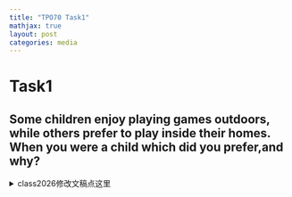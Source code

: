 ```yaml
---
title: "TPO70 Task1"
mathjax: true
layout: post
categories: media
---
```


# Task1
## Some children enjoy playing games outdoors, while others prefer to play inside their homes. When you were a child which did you prefer,and why?



<details>
<summary>class2026修改文稿点这里</summary>

<p><strong>Seanna</strong></p>
<p>When I was a child, I really enjoyed playing outside because I lived in a neighborhood <span style='color:red;font-weight:700;text-decoration:line-through;'>where there were </span><span style='color:green;font-weight:700;'>with </span>many children <span style='color:red;font-weight:700;text-decoration:line-through;'>of </span>my <span style='color:red;font-weight:700;text-decoration:line-through;'>age </span><span style='color:green;font-weight:700;'>age, </span>and <span style='color:red;font-weight:700;text-decoration:line-through;'>I </span><span style='color:green;font-weight:700;'>we </span>always had a lot of fun together. <span style='color:red;font-weight:700;text-decoration:line-through;'>So we </span><span style='color:green;font-weight:700;'>We </span>did <span style='color:red;font-weight:700;text-decoration:line-through;'>many activities </span><span style='color:green;font-weight:700;'>various activities, </span>like playing <span style='color:red;font-weight:700;text-decoration:line-through;'>computer or </span><span style='color:green;font-weight:700;'>video games at home, but my favorite was </span>playing games on the playground or <span style='color:red;font-weight:700;text-decoration:line-through;'>the </span>sports like basketball and <span style='color:red;font-weight:700;text-decoration:line-through;'>soccer </span><span style='color:green;font-weight:700;'>soccer. I loved the energy </span>and <span style='color:red;font-weight:700;text-decoration:line-through;'>so I prefer to play games outdoors.</span><span style='color:green;font-weight:700;'>excitement of being outdoors with my friends!</span></p>
<hr>
<p><strong>George</strong></p>
<p>In my opinion, I <span style='color:red;font-weight:700;text-decoration:line-through;'>will prefer </span><span style='color:green;font-weight:700;'>preferred </span>playing <span style='color:red;font-weight:700;text-decoration:line-through;'>Kim's </span>outdoors <span style='color:green;font-weight:700;'>as a child </span>for <span style='color:red;font-weight:700;text-decoration:line-through;'>the first reason. I think </span><span style='color:green;font-weight:700;'>a couple of reasons. First, </span>there <span style='color:red;font-weight:700;text-decoration:line-through;'>will be more funny </span><span style='color:green;font-weight:700;'>were so many fun </span>and interesting <span style='color:red;font-weight:700;text-decoration:line-through;'>scenes </span><span style='color:green;font-weight:700;'>things to see </span>and <span style='color:red;font-weight:700;text-decoration:line-through;'>objects outdoors because </span><span style='color:green;font-weight:700;'>do outside. </span>I <span style='color:red;font-weight:700;text-decoration:line-through;'>can </span><span style='color:green;font-weight:700;'>could </span>buy <span style='color:red;font-weight:700;text-decoration:line-through;'>some </span>toys <span style='color:red;font-weight:700;text-decoration:line-through;'>or meet some amazing playing </span><span style='color:green;font-weight:700;'>and play exciting </span>games. <span style='color:red;font-weight:700;text-decoration:line-through;'>For the second reason, </span><span style='color:green;font-weight:700;'>Second, </span>I <span style='color:red;font-weight:700;text-decoration:line-through;'>think </span><span style='color:green;font-weight:700;'>found </span>it <span style='color:red;font-weight:700;text-decoration:line-through;'>will be </span><span style='color:green;font-weight:700;'>much </span>more <span style='color:red;font-weight:700;text-decoration:line-through;'>funny </span><span style='color:green;font-weight:700;'>enjoyable </span>to play with other children. For example, <span style='color:red;font-weight:700;text-decoration:line-through;'>I can </span><span style='color:green;font-weight:700;'>we could </span>play games <span style='color:red;font-weight:700;text-decoration:line-through;'>with them </span><span style='color:green;font-weight:700;'>together </span>and share <span style='color:red;font-weight:700;text-decoration:line-through;'>some foods </span><span style='color:green;font-weight:700;'>snacks </span>and <span style='color:red;font-weight:700;text-decoration:line-through;'>toys together.</span><span style='color:green;font-weight:700;'>toys, which made it a lot more fun.</span></p>
<hr>
<p><strong>Fielder</strong></p>
<p>I totally agree <span style='color:red;font-weight:700;text-decoration:line-through;'>with </span>that students should play games outdoors. First of all, it's <span style='color:green;font-weight:700;'>a </span>really good <span style='color:red;font-weight:700;text-decoration:line-through;'>chance </span><span style='color:green;font-weight:700;'>opportunity </span>for <span style='color:red;font-weight:700;text-decoration:line-through;'>the </span>kids to <span style='color:red;font-weight:700;text-decoration:line-through;'>exercise outdoors </span><span style='color:green;font-weight:700;'>exercise, </span>like playing <span style='color:red;font-weight:700;text-decoration:line-through;'>basketballs, playing </span><span style='color:green;font-weight:700;'>basketball or </span>soccer. <span style='color:red;font-weight:700;text-decoration:line-through;'>They can have </span><span style='color:green;font-weight:700;'>This helps </span>them <span style='color:red;font-weight:700;text-decoration:line-through;'>to have a </span><span style='color:green;font-weight:700;'>develop </span>strong <span style='color:red;font-weight:700;text-decoration:line-through;'>body </span><span style='color:green;font-weight:700;'>bodies </span>and <span style='color:red;font-weight:700;text-decoration:line-through;'>will be more healthy </span><span style='color:green;font-weight:700;'>become healthier </span>in the future. Moreover, it's a <span style='color:red;font-weight:700;text-decoration:line-through;'>very </span>valuable chance for them to practice their <span style='color:red;font-weight:700;text-decoration:line-through;'>social communicating </span><span style='color:green;font-weight:700;'>communication </span>skills. When playing outdoors with other kids, they <span style='color:red;font-weight:700;text-decoration:line-through;'>can </span>learn how to <span style='color:red;font-weight:700;text-decoration:line-through;'>communicate </span><span style='color:green;font-weight:700;'>interact </span>with <span style='color:red;font-weight:700;text-decoration:line-through;'>strangers </span><span style='color:green;font-weight:700;'>others, </span>and these skills will really help them <span style='color:green;font-weight:700;'>later </span>in <span style='color:red;font-weight:700;text-decoration:line-through;'>the future.</span><span style='color:green;font-weight:700;'>life.</span></p>
<hr>
<p><strong>Martin</strong></p>
<p>When I was a child, <span style='color:red;font-weight:700;text-decoration:line-through;'>I'd play </span><span style='color:green;font-weight:700;'>I preferred playing </span>games <span style='color:red;font-weight:700;text-decoration:line-through;'>outside the door. First, </span><span style='color:green;font-weight:700;'>outside. </span>I think playing <span style='color:red;font-weight:700;text-decoration:line-through;'>inside my home will cause </span><span style='color:green;font-weight:700;'>indoors would have cost </span>a lot of money <span style='color:red;font-weight:700;text-decoration:line-through;'>to buy the </span><span style='color:green;font-weight:700;'>for </span>toys or computer <span style='color:red;font-weight:700;text-decoration:line-through;'>games </span><span style='color:green;font-weight:700;'>games. Playing outside allowed me </span>to <span style='color:red;font-weight:700;text-decoration:line-through;'>play. Second, </span><span style='color:green;font-weight:700;'>make many friends and enjoy the fun of competition, like winning or losing games. </span>I <span style='color:red;font-weight:700;text-decoration:line-through;'>think when I play games </span><span style='color:green;font-weight:700;'>felt that being </span>outside <span style='color:red;font-weight:700;text-decoration:line-through;'>the door, I can make a lot of friends. Thirdly, when I play games outside the door, I can get the expression of I can lose. So I have an idea to </span><span style='color:green;font-weight:700;'>helped me learn and </span>figure out <span style='color:red;font-weight:700;text-decoration:line-through;'>the game.</span><span style='color:green;font-weight:700;'>how to play better.</span></p>
<hr>
<p><strong>Richard</strong></p>
<p>When I was a child, I <span style='color:red;font-weight:700;text-decoration:line-through;'>prefer </span><span style='color:green;font-weight:700;'>preferred </span>to play at <span style='color:red;font-weight:700;text-decoration:line-through;'>home. For </span><span style='color:green;font-weight:700;'>home for </span>two <span style='color:green;font-weight:700;'>main </span>reasons. <span style='color:red;font-weight:700;text-decoration:line-through;'>First of all, </span><span style='color:green;font-weight:700;'>First, </span>it <span style='color:red;font-weight:700;text-decoration:line-through;'>is </span><span style='color:green;font-weight:700;'>felt </span>safer <span style='color:red;font-weight:700;text-decoration:line-through;'>for me </span>to <span style='color:red;font-weight:700;text-decoration:line-through;'>keep from being injured </span><span style='color:green;font-weight:700;'>avoid injuries </span>and <span style='color:red;font-weight:700;text-decoration:line-through;'>some </span><span style='color:green;font-weight:700;'>the </span>uncertain risks that <span style='color:red;font-weight:700;text-decoration:line-through;'>can </span><span style='color:green;font-weight:700;'>could </span>happen <span style='color:red;font-weight:700;text-decoration:line-through;'>outside the doors. And plus, I can enhance a type of </span><span style='color:green;font-weight:700;'>outside. Additionally, playing at home allowed me to strengthen my </span>bond with <span style='color:red;font-weight:700;text-decoration:line-through;'>family members like </span><span style='color:green;font-weight:700;'>my family. </span>I <span style='color:red;font-weight:700;text-decoration:line-through;'>can play </span><span style='color:green;font-weight:700;'>enjoyed playing games </span>with my <span style='color:red;font-weight:700;text-decoration:line-through;'>parents </span><span style='color:green;font-weight:700;'>parents, </span>and we <span style='color:green;font-weight:700;'>would </span>talk and <span style='color:red;font-weight:700;text-decoration:line-through;'>play with each other to </span><span style='color:green;font-weight:700;'>engage in activities together, which helped </span>build <span style='color:red;font-weight:700;text-decoration:line-through;'>up </span>a strong relationship between us.</p>
<hr>
<p><strong>Kevin</strong></p>
<p>I <span style='color:red;font-weight:700;text-decoration:line-through;'>prefer to play game-sales. First </span><span style='color:green;font-weight:700;'>preferred playing games outdoors when </span>I <span style='color:red;font-weight:700;text-decoration:line-through;'>think </span><span style='color:green;font-weight:700;'>was a child. First, </span>when you play <span style='color:red;font-weight:700;text-decoration:line-through;'>game-sales </span><span style='color:green;font-weight:700;'>outside, </span>you <span style='color:red;font-weight:700;text-decoration:line-through;'>will play under </span><span style='color:green;font-weight:700;'>get to enjoy </span>the <span style='color:red;font-weight:700;text-decoration:line-through;'>sun </span><span style='color:green;font-weight:700;'>sunshine </span>and <span style='color:red;font-weight:700;text-decoration:line-through;'>you will exercise. You will like running or others. So playing game-sales </span><span style='color:green;font-weight:700;'>exercise, which </span>is <span style='color:green;font-weight:700;'>really </span>good for your <span style='color:red;font-weight:700;text-decoration:line-through;'>house. Instead </span><span style='color:green;font-weight:700;'>health. You can run around and have fun with friends. In contrast, </span>if you play <span style='color:red;font-weight:700;text-decoration:line-through;'>inside your homes </span><span style='color:green;font-weight:700;'>inside, </span>you <span style='color:red;font-weight:700;text-decoration:line-through;'>will </span><span style='color:green;font-weight:700;'>might </span>just <span style='color:red;font-weight:700;text-decoration:line-through;'>maybe see it's </span><span style='color:green;font-weight:700;'>be sitting </span>in front of the TV or <span style='color:green;font-weight:700;'>on </span>the <span style='color:red;font-weight:700;text-decoration:line-through;'>computer </span><span style='color:green;font-weight:700;'>computer. Another great thing about playing outdoors is that it helps you practice social skills, like communicating </span>and <span style='color:red;font-weight:700;text-decoration:line-through;'>second when you play outdoors you can play without us you can practice your some social skills like communication communicating without</span><span style='color:green;font-weight:700;'>making friends. Overall, I think playing outside is much more beneficial than staying indoors.</span></p>
<hr>
<p><strong>Wesley</strong></p>
<p><span style='color:red;font-weight:700;text-decoration:line-through;'>If </span><span style='color:green;font-weight:700;'>When I was a child, I preferred playing games outdoors because </span>I think <span style='color:green;font-weight:700;'>children who play outside have better opportunities to meet new friends and engage in sports with others who share similar interests. Playing outdoors allows kids to explore their neighborhoods and experience nature, which I believe is really important for their development. On </span>the <span style='color:green;font-weight:700;'>other hand, </span>children <span style='color:red;font-weight:700;text-decoration:line-through;'>which </span><span style='color:green;font-weight:700;'>who </span>play <span style='color:red;font-weight:700;text-decoration:line-through;'>in </span><span style='color:green;font-weight:700;'>indoors might miss out on these experiences and lose valuable time outside. So, I believe that children who enjoy playing </span>games <span style='color:red;font-weight:700;text-decoration:line-through;'>outdoors will be better than the children who's playing indoors because and the children which plays </span>outdoors have more <span style='color:red;font-weight:700;text-decoration:line-through;'>chances to get touched with the strangers which can make the friends or maybe study play sports with the other children who has the same habits. And also the children who's playing in games indoors will lose the time and waste the chances to to outside to experience more about the environments or the neighborhoods. So I think the children who's enjoying playing games outdoors will be better.</span><span style='color:green;font-weight:700;'>advantages.</span></p>
<hr>
<p><strong>Cicily</strong></p>
<p><span style='color:red;font-weight:700;text-decoration:line-through;'>In my standpoint, if </span><span style='color:green;font-weight:700;'>When </span>I <span style='color:red;font-weight:700;text-decoration:line-through;'>have the child, </span><span style='color:green;font-weight:700;'>think about children, </span>I prefer <span style='color:red;font-weight:700;text-decoration:line-through;'>the </span><span style='color:green;font-weight:700;'>that they play games outside for a couple of reasons. First, when </span>children <span style='color:red;font-weight:700;text-decoration:line-through;'>enjoy fully games or stores, and I have two reasons. And my first reason is that when the child's </span><span style='color:green;font-weight:700;'>are </span>outside, they can enjoy the <span style='color:red;font-weight:700;text-decoration:line-through;'>sunshine. It can benefit </span><span style='color:green;font-weight:700;'>sunshine, which is good </span>for their mental <span style='color:green;font-weight:700;'>health </span>and <span style='color:red;font-weight:700;text-decoration:line-through;'>the bodies. And the second reason is that they can have friends in </span><span style='color:green;font-weight:700;'>physical well-being. Second, playing outside allows them to interact with </span>different <span style='color:red;font-weight:700;text-decoration:line-through;'>peoples. And it can improve </span><span style='color:green;font-weight:700;'>friends, which helps them build </span>their <span style='color:red;font-weight:700;text-decoration:line-through;'>communities, also it can make different peoples </span><span style='color:green;font-weight:700;'>communities </span>and <span style='color:red;font-weight:700;text-decoration:line-through;'>improve their </span><span style='color:green;font-weight:700;'>develop important </span>life <span style='color:red;font-weight:700;text-decoration:line-through;'>skills, so </span><span style='color:green;font-weight:700;'>skills. So, </span>I <span style='color:red;font-weight:700;text-decoration:line-through;'>prefer to </span><span style='color:green;font-weight:700;'>really think it's better for </span>them to play <span style='color:red;font-weight:700;text-decoration:line-through;'>games or stores.</span><span style='color:green;font-weight:700;'>outside.</span></p>
<hr>
<p><strong>Leon</strong></p>
<p><span style='color:green;font-weight:700;'>When </span>I <span style='color:red;font-weight:700;text-decoration:line-through;'>remember </span><span style='color:green;font-weight:700;'>was a child, I really enjoyed playing outside. There was so much </span>to <span style='color:green;font-weight:700;'>do, like exploring the landscape and playing games with my friends. We could run around, </span>play <span style='color:red;font-weight:700;text-decoration:line-through;'>a bit of something inside the game. Inside is only two games. But when we go outside, we can </span><span style='color:green;font-weight:700;'>tag, or just </span>enjoy the <span style='color:red;font-weight:700;text-decoration:line-through;'>landscape or play with our friends or just hand out for </span><span style='color:green;font-weight:700;'>fresh air. I found being outside much more fun than playing inside, where I only had </span>a <span style='color:red;font-weight:700;text-decoration:line-through;'>little help with the battle. If you just stay, you can do it. </span><span style='color:green;font-weight:700;'>couple of video games to choose from. Being outdoors felt more exciting and social. </span>So, <span style='color:red;font-weight:700;text-decoration:line-through;'>anymore, that's my opening.</span><span style='color:green;font-weight:700;'>I definitely preferred playing outside!</span></p>
<hr>
<p><strong>Tina</strong></p>
<p>When <span style='color:red;font-weight:700;text-decoration:line-through;'>we are </span><span style='color:green;font-weight:700;'>I was a </span>child, I <span style='color:red;font-weight:700;text-decoration:line-through;'>prefer </span><span style='color:green;font-weight:700;'>preferred </span>to play games outdoors <span style='color:red;font-weight:700;text-decoration:line-through;'>because first it </span><span style='color:green;font-weight:700;'>for a couple of reasons. First, playing outside </span>can help protect children's eyes. If they always stay at home, <span style='color:red;font-weight:700;text-decoration:line-through;'>it is better </span><span style='color:green;font-weight:700;'>they might be looking at screens all the time, which isn't good </span>for <span style='color:red;font-weight:700;text-decoration:line-through;'>eyes because they always look at electric call devices. And second, it also can help them </span><span style='color:green;font-weight:700;'>their eyes. Second, being outdoors allows children </span>to <span style='color:red;font-weight:700;text-decoration:line-through;'>say </span><span style='color:green;font-weight:700;'>appreciate </span>the beauty of nature. They can go to the <span style='color:red;font-weight:700;text-decoration:line-through;'>park and </span><span style='color:green;font-weight:700;'>park, </span>make many <span style='color:red;font-weight:700;text-decoration:line-through;'>friends </span><span style='color:green;font-weight:700;'>friends, </span>and this also <span style='color:red;font-weight:700;text-decoration:line-through;'>can help </span><span style='color:green;font-weight:700;'>helps </span>them become more outgoing. <span style='color:red;font-weight:700;text-decoration:line-through;'>And </span><span style='color:green;font-weight:700;'>Plus, </span>it <span style='color:red;font-weight:700;text-decoration:line-through;'>also can </span><span style='color:green;font-weight:700;'>gives them a chance to </span>practice their communication skills. <span style='color:red;font-weight:700;text-decoration:line-through;'>So </span><span style='color:green;font-weight:700;'>So, </span>I think <span style='color:red;font-weight:700;text-decoration:line-through;'>it is </span><span style='color:green;font-weight:700;'>it's </span>better for children to <span style='color:red;font-weight:700;text-decoration:line-through;'>do </span><span style='color:green;font-weight:700;'>engage in </span>outdoor activities.</p>
<hr>
<p><strong>Victoria</strong></p>
<p><span style='color:green;font-weight:700;'>When </span>I was <span style='color:red;font-weight:700;text-decoration:line-through;'>just trying to play the </span><span style='color:green;font-weight:700;'>a child, I preferred playing </span>games <span style='color:red;font-weight:700;text-decoration:line-through;'>inside their </span><span style='color:green;font-weight:700;'>at </span>home because <span style='color:red;font-weight:700;text-decoration:line-through;'>at first </span>I <span style='color:red;font-weight:700;text-decoration:line-through;'>think </span><span style='color:green;font-weight:700;'>thought </span>it <span style='color:red;font-weight:700;text-decoration:line-through;'>can save </span><span style='color:green;font-weight:700;'>saved </span>more time. <span style='color:red;font-weight:700;text-decoration:line-through;'>There can be lots of times when </span><span style='color:green;font-weight:700;'>Sometimes, </span>I <span style='color:red;font-weight:700;text-decoration:line-through;'>don't </span><span style='color:green;font-weight:700;'>didn't </span>have enough time to <span style='color:red;font-weight:700;text-decoration:line-through;'>play. And if we're only playing, starting our </span><span style='color:green;font-weight:700;'>play outside. If we were playing a game at </span>home, <span style='color:green;font-weight:700;'>we could </span>finish <span style='color:green;font-weight:700;'>quickly and then have time to study. On </span>the <span style='color:red;font-weight:700;text-decoration:line-through;'>game, we can study right now. But </span><span style='color:green;font-weight:700;'>other hand, </span>if we <span style='color:red;font-weight:700;text-decoration:line-through;'>want to enjoy playing games outdoors, </span><span style='color:green;font-weight:700;'>played outside, </span>we <span style='color:red;font-weight:700;text-decoration:line-through;'>need </span><span style='color:green;font-weight:700;'>would have </span>to go back <span style='color:green;font-weight:700;'>home, and sometimes I just wanted </span>to <span style='color:red;font-weight:700;text-decoration:line-through;'>home </span><span style='color:green;font-weight:700;'>stay in </span>and <span style='color:red;font-weight:700;text-decoration:line-through;'>in the most coming day outside we don't want to go back. So I think that will do a lot more times.</span><span style='color:green;font-weight:700;'>enjoy my games without worrying about time. So, for me, playing indoors was better because it let me balance fun and my responsibilities.</span></p>
<hr>
<p><strong>Vicky</strong></p>
<p><span style='color:red;font-weight:700;text-decoration:line-through;'>Prefer the student to enjoy </span><span style='color:green;font-weight:700;'>I prefer </span>playing games <span style='color:red;font-weight:700;text-decoration:line-through;'>outdoor because </span><span style='color:green;font-weight:700;'>outdoors because, </span>first <span style='color:red;font-weight:700;text-decoration:line-through;'>about the </span><span style='color:green;font-weight:700;'>of all, it's </span>healthy <span style='color:red;font-weight:700;text-decoration:line-through;'>when the children </span><span style='color:green;font-weight:700;'>for children. When kids </span>play <span style='color:red;font-weight:700;text-decoration:line-through;'>outdoor </span><span style='color:green;font-weight:700;'>outside, </span>it <span style='color:red;font-weight:700;text-decoration:line-through;'>goes for </span><span style='color:green;font-weight:700;'>helps </span>their <span style='color:red;font-weight:700;text-decoration:line-through;'>body like they will practice using </span><span style='color:green;font-weight:700;'>bodies and encourages them to use </span>their eyes to find <span style='color:red;font-weight:700;text-decoration:line-through;'>something or hear some </span><span style='color:green;font-weight:700;'>things and listen to </span>different <span style='color:red;font-weight:700;text-decoration:line-through;'>sound not </span><span style='color:green;font-weight:700;'>sounds, which is different from </span>just <span style='color:red;font-weight:700;text-decoration:line-through;'>in the home and to listen some normal things. And the second is about the education. Play </span><span style='color:green;font-weight:700;'>being at home. Secondly, </span>outdoor <span style='color:green;font-weight:700;'>play </span>can teach <span style='color:red;font-weight:700;text-decoration:line-through;'>them some different </span><span style='color:green;font-weight:700;'>children various </span>skills that they <span style='color:green;font-weight:700;'>might not learn inside. For example, they </span>can learn <span style='color:red;font-weight:700;text-decoration:line-through;'>inside like what kind of...</span><span style='color:green;font-weight:700;'>teamwork while playing sports or develop problem-solving skills when they explore nature.</span></p>
<hr>
<p><strong>August</strong></p>
<p>When I <span style='color:red;font-weight:700;text-decoration:line-through;'>were </span><span style='color:green;font-weight:700;'>was </span>a <span style='color:red;font-weight:700;text-decoration:line-through;'>children, </span><span style='color:green;font-weight:700;'>child, </span>I <span style='color:red;font-weight:700;text-decoration:line-through;'>prefer </span><span style='color:green;font-weight:700;'>preferred </span>to play games <span style='color:red;font-weight:700;text-decoration:line-through;'>outdoors </span><span style='color:green;font-weight:700;'>outdoors, </span>and <span style='color:red;font-weight:700;text-decoration:line-through;'>hear it from my parents to support my opinion. The first reason is, </span><span style='color:green;font-weight:700;'>I can explain why. First, </span>when I <span style='color:red;font-weight:700;text-decoration:line-through;'>go </span><span style='color:green;font-weight:700;'>went </span>outdoors to <span style='color:red;font-weight:700;text-decoration:line-through;'>play games, </span><span style='color:green;font-weight:700;'>play, </span>I <span style='color:red;font-weight:700;text-decoration:line-through;'>can </span><span style='color:green;font-weight:700;'>could </span>make <span style='color:red;font-weight:700;text-decoration:line-through;'>some </span>new friends instead of staying at home <span style='color:green;font-weight:700;'>with just my toys. Playing outside allowed me to interact </span>and <span style='color:red;font-weight:700;text-decoration:line-through;'>playing my own toys. When I go outdoors, I can play games </span><span style='color:green;font-weight:700;'>communicate </span>with other children <span style='color:red;font-weight:700;text-decoration:line-through;'>and communicate with these children </span>while we <span style='color:red;font-weight:700;text-decoration:line-through;'>are playing. And the second reason is, when </span><span style='color:green;font-weight:700;'>played together. Second, being outdoors meant </span>I <span style='color:red;font-weight:700;text-decoration:line-through;'>go outdoors, I can </span><span style='color:green;font-weight:700;'>could </span>breathe in <span style='color:red;font-weight:700;text-decoration:line-through;'>more </span>fresh air and enjoy <span style='color:red;font-weight:700;text-decoration:line-through;'>the natural environment instead of staying at home </span><span style='color:green;font-weight:700;'>nature, which is much better for my health than just being inside with my family </span>in a <span style='color:red;font-weight:700;text-decoration:line-through;'>space that is only having me and my family, which is not a good for health.</span><span style='color:green;font-weight:700;'>confined space.</span></p>
<hr>
<p><strong>Zao</strong></p>
<p><span style='color:red;font-weight:700;text-decoration:line-through;'>then </span><span style='color:green;font-weight:700;'>When </span>I <span style='color:red;font-weight:700;text-decoration:line-through;'>ended up ta운 my bakery To make Bu findh I'll decorate mynect most appart specialist Basically, </span><span style='color:green;font-weight:700;'>was a child, </span>I <span style='color:green;font-weight:700;'>preferred playing outside because I loved being active and enjoying nature. Playing outdoors allowed me to </span>exercise and <span style='color:red;font-weight:700;text-decoration:line-through;'>have some sport. In contrast, if </span><span style='color:green;font-weight:700;'>play sports with my friends. On the other hand, playing inside sometimes made me feel tired and </span>I <span style='color:red;font-weight:700;text-decoration:line-through;'>play inside the world, I will cause some harm to </span><span style='color:green;font-weight:700;'>worried about straining </span>my eyes <span style='color:green;font-weight:700;'>from too much screen time. So, I mostly enjoyed outdoor games </span>because <span style='color:red;font-weight:700;text-decoration:line-through;'>I play home with you </span><span style='color:green;font-weight:700;'>they were more fun </span>and <span style='color:red;font-weight:700;text-decoration:line-through;'>I will play competitive for other games.</span><span style='color:green;font-weight:700;'>kept me healthy.</span></p>
<hr>
<p><strong>Steven</strong></p>
<p><span style='color:red;font-weight:700;text-decoration:line-through;'>Comparing with Playways friend outdoor, </span><span style='color:green;font-weight:700;'>When </span>I <span style='color:red;font-weight:700;text-decoration:line-through;'>am prepared to choose </span><span style='color:green;font-weight:700;'>was a child, I preferred </span>to play <span style='color:red;font-weight:700;text-decoration:line-through;'>game </span><span style='color:green;font-weight:700;'>games </span>at <span style='color:red;font-weight:700;text-decoration:line-through;'>my </span>home <span style='color:red;font-weight:700;text-decoration:line-through;'>because firstly, if </span><span style='color:green;font-weight:700;'>rather than outdoors. One reason is that </span>I <span style='color:red;font-weight:700;text-decoration:line-through;'>want to go on to play, I have </span><span style='color:green;font-weight:700;'>often needed </span>to ask my friends to <span style='color:red;font-weight:700;text-decoration:line-through;'>play with me </span><span style='color:green;font-weight:700;'>join me, </span>but <span style='color:red;font-weight:700;text-decoration:line-through;'>the problem is, of the mob </span><span style='color:green;font-weight:700;'>they were usually </span>busy with their <span style='color:red;font-weight:700;text-decoration:line-through;'>study </span><span style='color:green;font-weight:700;'>studies, </span>so <span style='color:red;font-weight:700;text-decoration:line-through;'>there's no choice. The second </span><span style='color:green;font-weight:700;'>I didn’t have many options. Another </span>reason is that I <span style='color:red;font-weight:700;text-decoration:line-through;'>am a game lover and I always play the </span><span style='color:green;font-weight:700;'>really love video games, especially </span>war <span style='color:red;font-weight:700;text-decoration:line-through;'>game such as </span><span style='color:green;font-weight:700;'>games like </span>Apex, Ayo, <span style='color:red;font-weight:700;text-decoration:line-through;'>Lethluz </span>and <span style='color:green;font-weight:700;'>Lethluz. </span>I <span style='color:red;font-weight:700;text-decoration:line-through;'>think </span><span style='color:green;font-weight:700;'>find </span>these games <span style='color:red;font-weight:700;text-decoration:line-through;'>are very interesting </span><span style='color:green;font-weight:700;'>really interesting, </span>and I would <span style='color:red;font-weight:700;text-decoration:line-through;'>like to </span>spend <span style='color:green;font-weight:700;'>a lot of </span>my <span style='color:red;font-weight:700;text-decoration:line-through;'>time</span><span style='color:green;font-weight:700;'>time playing them.</span></p>
<hr>
<p><strong>Joyce</strong></p>
<p>When I was a child, I preferred to play inside <span style='color:red;font-weight:700;text-decoration:line-through;'>in </span>my home because <span style='color:red;font-weight:700;text-decoration:line-through;'>it's better for me. It's a better choice for me. </span><span style='color:green;font-weight:700;'>I found it more enjoyable. </span>For <span style='color:red;font-weight:700;text-decoration:line-through;'>instance, </span><span style='color:green;font-weight:700;'>example, I loved drawing pictures, watching TV, and reading stories. These activities made me really happy because I could do them alone and at my own pace. While some kids liked playing outside, I felt more comfortable and creative </span>when I was <span style='color:red;font-weight:700;text-decoration:line-through;'>just a little girl, I like to stay alone. And because I play inside my home, I can't do everything I want, like, drawing pictures, watching TVs, or reading stories. And it's well-mixed me happy. So I prefer to play inside my home.</span><span style='color:green;font-weight:700;'>indoors.</span></p>
<hr>
<p><strong>Michael</strong></p>
<p>When I was <span style='color:green;font-weight:700;'>a </span>child, I preferred <span style='color:red;font-weight:700;text-decoration:line-through;'>to play </span><span style='color:green;font-weight:700;'>playing </span>games outdoors <span style='color:green;font-weight:700;'>because I really enjoyed being outside. I could play sports like basketball </span>and <span style='color:red;font-weight:700;text-decoration:line-through;'>that because if I am child, I am interested in outdoors, words and also in the outdoors, I can play the sport game </span><span style='color:green;font-weight:700;'>football </span>with my <span style='color:red;font-weight:700;text-decoration:line-through;'>friends like play basketball or play football. And this can't develop </span><span style='color:green;font-weight:700;'>friends. Playing outside is great for </span>our <span style='color:red;font-weight:700;text-decoration:line-through;'>body house </span><span style='color:green;font-weight:700;'>physical health </span>and <span style='color:red;font-weight:700;text-decoration:line-through;'>increase in our mental house. It is also good for our... It can let </span><span style='color:green;font-weight:700;'>helps </span>us <span style='color:red;font-weight:700;text-decoration:line-through;'>to take the </span>relax and have fun. It's <span style='color:green;font-weight:700;'>also </span>good for our <span style='color:red;font-weight:700;text-decoration:line-through;'>child.</span><span style='color:green;font-weight:700;'>mental well-being because we get to enjoy nature and be active.</span></p>
<hr>
<p><strong>Alice</strong></p>
<p><span style='color:red;font-weight:700;text-decoration:line-through;'>To go </span><span style='color:green;font-weight:700;'>I prefer to play </span>outside <span style='color:red;font-weight:700;text-decoration:line-through;'>and play games because firstly </span><span style='color:green;font-weight:700;'>because, first of all, </span>playing <span style='color:red;font-weight:700;text-decoration:line-through;'>outside can protect </span><span style='color:green;font-weight:700;'>outdoors is better for </span>our <span style='color:red;font-weight:700;text-decoration:line-through;'>eyes and if we sit </span><span style='color:green;font-weight:700;'>eyes. If I stay inside </span>for <span style='color:red;font-weight:700;text-decoration:line-through;'>a long time in the Overhouse </span><span style='color:green;font-weight:700;'>too long, I feel bored, </span>and I <span style='color:red;font-weight:700;text-decoration:line-through;'>will feel boring and maybe it's bad </span><span style='color:green;font-weight:700;'>think that’s not good </span>for <span style='color:red;font-weight:700;text-decoration:line-through;'>everybody and secondly, </span><span style='color:green;font-weight:700;'>anyone. Secondly, </span>I <span style='color:red;font-weight:700;text-decoration:line-through;'>love I love looking at </span><span style='color:green;font-weight:700;'>really enjoy </span>the beauty of <span style='color:red;font-weight:700;text-decoration:line-through;'>nature. </span><span style='color:green;font-weight:700;'>nature; </span>I <span style='color:red;font-weight:700;text-decoration:line-through;'>like </span><span style='color:green;font-weight:700;'>love </span>listening to birds and <span style='color:red;font-weight:700;text-decoration:line-through;'>Watching the </span><span style='color:green;font-weight:700;'>watching </span>animals. I <span style='color:red;font-weight:700;text-decoration:line-through;'>think it's </span><span style='color:green;font-weight:700;'>find that </span>very <span style='color:red;font-weight:700;text-decoration:line-through;'>interesting and </span><span style='color:green;font-weight:700;'>interesting. </span>I <span style='color:red;font-weight:700;text-decoration:line-through;'>don't </span><span style='color:green;font-weight:700;'>don’t </span>like <span style='color:green;font-weight:700;'>being </span>inside <span style='color:red;font-weight:700;text-decoration:line-through;'>Inside </span>my <span style='color:red;font-weight:700;text-decoration:line-through;'>homes and </span><span style='color:green;font-weight:700;'>house </span>playing games or reading books <span style='color:red;font-weight:700;text-decoration:line-through;'>I think it's </span><span style='color:green;font-weight:700;'>because it feels </span>too boring <span style='color:red;font-weight:700;text-decoration:line-through;'>and the city for a long </span><span style='color:green;font-weight:700;'>to me. I believe spending too much </span>time <span style='color:red;font-weight:700;text-decoration:line-through;'>is not </span><span style='color:green;font-weight:700;'>indoors isn’t </span>good for <span style='color:red;font-weight:700;text-decoration:line-through;'>everybody So </span><span style='color:green;font-weight:700;'>anyone, so </span>I prefer to play <span style='color:red;font-weight:700;text-decoration:line-through;'>game outside</span><span style='color:green;font-weight:700;'>outside.</span></p>
<hr>
<p><strong>Selina</strong></p>
<p>Well, for me, I <span style='color:red;font-weight:700;text-decoration:line-through;'>prefer that </span><span style='color:green;font-weight:700;'>think </span>children should enjoy <span style='color:red;font-weight:700;text-decoration:line-through;'>the game outdoors, for that I think it is very </span><span style='color:green;font-weight:700;'>playing games outdoors because it's really </span>good for <span style='color:red;font-weight:700;text-decoration:line-through;'>children's body </span><span style='color:green;font-weight:700;'>their bodies </span>and health. <span style='color:red;font-weight:700;text-decoration:line-through;'>First, the </span><span style='color:green;font-weight:700;'>First of all, being </span>outside <span style='color:red;font-weight:700;text-decoration:line-through;'>have the </span><span style='color:green;font-weight:700;'>lets them get </span>sunshine, <span style='color:red;font-weight:700;text-decoration:line-through;'>and the sunshine </span><span style='color:green;font-weight:700;'>which </span>can help <span style='color:red;font-weight:700;text-decoration:line-through;'>them increase </span><span style='color:green;font-weight:700;'>boost </span>their <span style='color:red;font-weight:700;text-decoration:line-through;'>force </span><span style='color:green;font-weight:700;'>energy </span>and <span style='color:red;font-weight:700;text-decoration:line-through;'>energy, </span><span style='color:green;font-weight:700;'>mood. They can feel happier </span>and <span style='color:green;font-weight:700;'>more energized when </span>they <span style='color:red;font-weight:700;text-decoration:line-through;'>can be happy to face the things. </span><span style='color:green;font-weight:700;'>play outside. </span>Also, <span style='color:red;font-weight:700;text-decoration:line-through;'>in the outdoors </span>there are many <span style='color:red;font-weight:700;text-decoration:line-through;'>trees, </span><span style='color:green;font-weight:700;'>trees outdoors, </span>and the green color <span style='color:red;font-weight:700;text-decoration:line-through;'>can help them relax </span><span style='color:green;font-weight:700;'>is great for </span>their eyes, <span style='color:red;font-weight:700;text-decoration:line-through;'>so it </span><span style='color:green;font-weight:700;'>helping them relax. Overall, I believe playing outside </span>is very <span style='color:red;font-weight:700;text-decoration:line-through;'>good </span><span style='color:green;font-weight:700;'>beneficial </span>for <span style='color:red;font-weight:700;text-decoration:line-through;'>the </span>children.</p>
<hr>
<p><strong>Camilia</strong></p>
<p><span style='color:red;font-weight:700;text-decoration:line-through;'>So enjoying </span><span style='color:green;font-weight:700;'>I enjoyed </span>playing games outdoors because <span style='color:red;font-weight:700;text-decoration:line-through;'>first we can </span><span style='color:green;font-weight:700;'>it allowed me to </span>communicate with <span style='color:red;font-weight:700;text-decoration:line-through;'>our </span><span style='color:green;font-weight:700;'>my </span>friends and have more space to <span style='color:red;font-weight:700;text-decoration:line-through;'>communicate to </span>have fun <span style='color:red;font-weight:700;text-decoration:line-through;'>with them. Also, it's </span><span style='color:green;font-weight:700;'>together. It was also </span>a <span style='color:red;font-weight:700;text-decoration:line-through;'>good </span><span style='color:green;font-weight:700;'>great </span>way to <span style='color:red;font-weight:700;text-decoration:line-through;'>train </span><span style='color:green;font-weight:700;'>improve </span>our social <span style='color:red;font-weight:700;text-decoration:line-through;'>skills when we communicate to the others. Secondary, </span><span style='color:green;font-weight:700;'>skills. Additionally, </span>playing games <span style='color:red;font-weight:700;text-decoration:line-through;'>outdoors, it can make us relaxed, such as </span><span style='color:green;font-weight:700;'>outside helped me relax; </span>we <span style='color:red;font-weight:700;text-decoration:line-through;'>can </span><span style='color:green;font-weight:700;'>could </span>walk around the <span style='color:red;font-weight:700;text-decoration:line-through;'>community in the </span>neighborhood and <span style='color:red;font-weight:700;text-decoration:line-through;'>look after some of </span><span style='color:green;font-weight:700;'>enjoy </span>the views <span style='color:red;font-weight:700;text-decoration:line-through;'>during </span><span style='color:green;font-weight:700;'>of </span>our <span style='color:red;font-weight:700;text-decoration:line-through;'>places we live in. So </span><span style='color:green;font-weight:700;'>community. </span>I believe that <span style='color:red;font-weight:700;text-decoration:line-through;'>as long as we play games outdoors, we can find </span><span style='color:green;font-weight:700;'>playing outdoors helps us discover </span>more interesting things in our daily <span style='color:red;font-weight:700;text-decoration:line-through;'>life.</span><span style='color:green;font-weight:700;'>lives.</span></p>
<hr>
<p><strong>Eric</strong></p>
<p>I enjoy playing games <span style='color:red;font-weight:700;text-decoration:line-through;'>outdoors, for example, in size of my homes. First </span><span style='color:green;font-weight:700;'>outdoors because I think it's really fun. One </span>reason is that <span style='color:red;font-weight:700;text-decoration:line-through;'>if </span><span style='color:green;font-weight:700;'>when </span>you play <span style='color:red;font-weight:700;text-decoration:line-through;'>outdoors, </span><span style='color:green;font-weight:700;'>outside, </span>you can enjoy <span style='color:red;font-weight:700;text-decoration:line-through;'>vermin, of course, the nature's feature </span><span style='color:green;font-weight:700;'>nature, which </span>is <span style='color:red;font-weight:700;text-decoration:line-through;'>very nice </span><span style='color:green;font-weight:700;'>great </span>for <span style='color:green;font-weight:700;'>both </span>your heart and your body. <span style='color:red;font-weight:700;text-decoration:line-through;'>And </span><span style='color:green;font-weight:700;'>There's a lot of space to run and jump, which is really exciting. If you're inside, </span>you <span style='color:red;font-weight:700;text-decoration:line-through;'>see everything that's... It's a playground, </span><span style='color:green;font-weight:700;'>might not </span>have <span style='color:red;font-weight:700;text-decoration:line-through;'>a big </span><span style='color:green;font-weight:700;'>as much </span>space <span style='color:red;font-weight:700;text-decoration:line-through;'>that you can't jump, you can't run, but if you're in size of homes, maybe you </span><span style='color:green;font-weight:700;'>to do those things. So, I prefer playing outside where I </span>can <span style='color:red;font-weight:700;text-decoration:line-through;'>do that like play outside.</span><span style='color:green;font-weight:700;'>be active and enjoy the playground.</span></p>
<hr>
<p><strong>Andy</strong></p>
<p><span style='color:red;font-weight:700;text-decoration:line-through;'>While we are </span><span style='color:green;font-weight:700;'>When I was a </span>child, I <span style='color:red;font-weight:700;text-decoration:line-through;'>would prefer to enjoy </span><span style='color:green;font-weight:700;'>preferred </span>playing games outdoors. <span style='color:red;font-weight:700;text-decoration:line-through;'>And the first </span><span style='color:green;font-weight:700;'>One </span>reason is that <span style='color:red;font-weight:700;text-decoration:line-through;'>when I am young, </span>children need to exercise to <span style='color:red;font-weight:700;text-decoration:line-through;'>let them body </span><span style='color:green;font-weight:700;'>help their bodies </span>grow. <span style='color:red;font-weight:700;text-decoration:line-through;'>So when </span><span style='color:green;font-weight:700;'>When </span>children play <span style='color:red;font-weight:700;text-decoration:line-through;'>outdoors, </span><span style='color:green;font-weight:700;'>outside, </span>they <span style='color:red;font-weight:700;text-decoration:line-through;'>were running, they were shouting, they were just to do exercise. And this </span><span style='color:green;font-weight:700;'>run and shout, which </span>is good for their <span style='color:red;font-weight:700;text-decoration:line-through;'>body to let them grow up. And the second </span><span style='color:green;font-weight:700;'>health. Another </span>reason is that <span style='color:red;font-weight:700;text-decoration:line-through;'>go out and play </span><span style='color:green;font-weight:700;'>playing outside allows kids to interact </span>with <span style='color:red;font-weight:700;text-decoration:line-through;'>your </span><span style='color:green;font-weight:700;'>their </span>friends. <span style='color:red;font-weight:700;text-decoration:line-through;'>Exercise </span><span style='color:green;font-weight:700;'>This helps </span>them <span style='color:green;font-weight:700;'>develop their </span>communication skills, <span style='color:red;font-weight:700;text-decoration:line-through;'>which means that when </span><span style='color:green;font-weight:700;'>as </span>they <span style='color:red;font-weight:700;text-decoration:line-through;'>play with a friend, when they just communicate with their friends, they were running crazy in </span><span style='color:green;font-weight:700;'>learn to talk and solve problems together while having fun. So those are </span>the <span style='color:red;font-weight:700;text-decoration:line-through;'>skill of talking with communicating and with solving problems. So this is all the reason </span><span style='color:green;font-weight:700;'>reasons </span>why I <span style='color:red;font-weight:700;text-decoration:line-through;'>like this.</span><span style='color:green;font-weight:700;'>enjoyed playing outside.</span></p>
<hr>
<p><strong>Joe</strong></p>
<p>I <span style='color:red;font-weight:700;text-decoration:line-through;'>prefer </span><span style='color:green;font-weight:700;'>preferred </span>to play outside <span style='color:red;font-weight:700;text-decoration:line-through;'>of the homes. First playing outside helps children to get more positive impacts of their bodies. It can improve their health, like playing sports or make self-water play with other students and gather sunshine. For instance, I always play basketball and football while </span><span style='color:green;font-weight:700;'>when </span>I was a child. <span style='color:green;font-weight:700;'>Playing outdoors has many positive effects on children's health. </span>It <span style='color:green;font-weight:700;'>can improve fitness, like when playing sports or just enjoying time in the sunshine with friends. For example, I loved playing basketball and football. Those activities really </span>helped me <span style='color:red;font-weight:700;text-decoration:line-through;'>a lot with </span><span style='color:green;font-weight:700;'>stay healthy and strong. Playing sports also sparked </span>my <span style='color:red;font-weight:700;text-decoration:line-through;'>health. I have a strong body where I was a child </span><span style='color:green;font-weight:700;'>interest in being active </span>and <span style='color:red;font-weight:700;text-decoration:line-through;'>play basketball and football developed my interests of my home.</span><span style='color:green;font-weight:700;'>enjoying the outdoors.</span></p>
<hr>
<p><strong>Karl</strong></p>
<p>When I was a <span style='color:red;font-weight:700;text-decoration:line-through;'>children, </span><span style='color:green;font-weight:700;'>child, </span>I <span style='color:red;font-weight:700;text-decoration:line-through;'>had </span>preferred to play outdoors. <span style='color:red;font-weight:700;text-decoration:line-through;'>The first </span><span style='color:green;font-weight:700;'>One </span>reason is <span style='color:red;font-weight:700;text-decoration:line-through;'>in my show, in my showhood, and </span><span style='color:green;font-weight:700;'>that when </span>I <span style='color:red;font-weight:700;text-decoration:line-through;'>don't </span><span style='color:green;font-weight:700;'>was younger, I didn't </span>have <span style='color:red;font-weight:700;text-decoration:line-through;'>an </span><span style='color:green;font-weight:700;'>any </span>electronic devices <span style='color:red;font-weight:700;text-decoration:line-through;'>which can </span><span style='color:green;font-weight:700;'>to </span>play online games. <span style='color:red;font-weight:700;text-decoration:line-through;'>And this has improved </span><span style='color:green;font-weight:700;'>Playing outside helped improve </span>my mental and physical health because <span style='color:red;font-weight:700;text-decoration:line-through;'>of playing outdoors, </span><span style='color:green;font-weight:700;'>I was </span>running <span style='color:red;font-weight:700;text-decoration:line-through;'>outside </span><span style='color:green;font-weight:700;'>around </span>and playing in the park. <span style='color:red;font-weight:700;text-decoration:line-through;'>The second </span><span style='color:green;font-weight:700;'>Another </span>reason is <span style='color:red;font-weight:700;text-decoration:line-through;'>you can </span><span style='color:green;font-weight:700;'>that playing outdoors allowed me to </span>make friends and improve <span style='color:red;font-weight:700;text-decoration:line-through;'>your real communicate skills by making new friends. So from a perspective, </span><span style='color:green;font-weight:700;'>my communication skills. So, overall, </span>I <span style='color:red;font-weight:700;text-decoration:line-through;'>prefer to play </span><span style='color:green;font-weight:700;'>really enjoyed playing </span>games <span style='color:red;font-weight:700;text-decoration:line-through;'>outdoors.</span><span style='color:green;font-weight:700;'>outside.</span></p>
<hr>
<p><strong>Carol</strong></p>
<p>When I was a child, I <span style='color:red;font-weight:700;text-decoration:line-through;'>perfectly played game outdoor. The first, </span><span style='color:green;font-weight:700;'>really enjoyed playing games outdoors. First, </span>I <span style='color:red;font-weight:700;text-decoration:line-through;'>played the game </span><span style='color:green;font-weight:700;'>loved playing games </span>with my <span style='color:red;font-weight:700;text-decoration:line-through;'>friends. Outdoor can play the games with ourselves, and it also can increase </span><span style='color:green;font-weight:700;'>friends outside. Playing outdoors helped me build </span>my community <span style='color:red;font-weight:700;text-decoration:line-through;'>skill. And the second, </span><span style='color:green;font-weight:700;'>skills because we often worked together as a team. Second, </span>I <span style='color:red;font-weight:700;text-decoration:line-through;'>played game outside, it can go from my house. I can enjoy </span><span style='color:green;font-weight:700;'>enjoyed </span>the freedom of <span style='color:red;font-weight:700;text-decoration:line-through;'>the atmosphere, and to </span><span style='color:green;font-weight:700;'>being outside; I could run around, </span>watch the <span style='color:red;font-weight:700;text-decoration:line-through;'>sky or do something. And outside, I'm playing in a </span><span style='color:green;font-weight:700;'>sky, and just feel the fresh air. Playing outside made me feel happier and </span>more <span style='color:red;font-weight:700;text-decoration:line-through;'>happy way. So </span><span style='color:green;font-weight:700;'>alive. So, </span>I <span style='color:red;font-weight:700;text-decoration:line-through;'>prefer to enjoy </span><span style='color:green;font-weight:700;'>definitely preferred </span>playing games <span style='color:red;font-weight:700;text-decoration:line-through;'>outside. Yes.</span><span style='color:green;font-weight:700;'>outdoors!</span></p>
<hr>
<p><strong>Keven</strong></p>
<p><span style='color:red;font-weight:700;text-decoration:line-through;'>To </span><span style='color:green;font-weight:700;'>In </span>my opinion, I <span style='color:red;font-weight:700;text-decoration:line-through;'>would like to play our </span><span style='color:green;font-weight:700;'>prefer playing </span>games <span style='color:red;font-weight:700;text-decoration:line-through;'>now, to the two reasons to support my perspective. </span><span style='color:green;font-weight:700;'>outside for a couple of reasons. </span>First of all, <span style='color:red;font-weight:700;text-decoration:line-through;'>if we are outside, we will have bigger places which can support most of exercise, such as </span><span style='color:green;font-weight:700;'>being outdoors gives us more space to enjoy various sports like </span>football, basketball, <span style='color:red;font-weight:700;text-decoration:line-through;'>tennis, </span>and <span style='color:red;font-weight:700;text-decoration:line-through;'>many </span><span style='color:green;font-weight:700;'>tennis. These activities allow for more exercise and fun. On the </span>other <span style='color:red;font-weight:700;text-decoration:line-through;'>kinds </span><span style='color:green;font-weight:700;'>hand, playing inside can feel limited because the space isn't as big, and it doesn't provide the same quality </span>of <span style='color:red;font-weight:700;text-decoration:line-through;'>sports games. And it was more. If we play inside our homes, their quality, it's not as good as outside. And there's </span><span style='color:green;font-weight:700;'>experience. Overall, I think outdoor games are much </span>more <span style='color:red;font-weight:700;text-decoration:line-through;'>big spaces where you really get hard.</span><span style='color:green;font-weight:700;'>enjoyable!</span></p>
<hr>
<p><strong>TomZhang</strong></p>
<p>I <span style='color:red;font-weight:700;text-decoration:line-through;'>prefer </span><span style='color:green;font-weight:700;'>preferred </span>to play outside when I was a child. I think the most important thing for children <span style='color:red;font-weight:700;text-decoration:line-through;'>to do </span>is to have <span style='color:red;font-weight:700;text-decoration:line-through;'>fun. And </span><span style='color:green;font-weight:700;'>fun, and </span>the best way for me to gain happiness <span style='color:red;font-weight:700;text-decoration:line-through;'>is </span><span style='color:green;font-weight:700;'>was by </span>playing outside. First of all, I <span style='color:red;font-weight:700;text-decoration:line-through;'>have </span><span style='color:green;font-weight:700;'>had </span>many <span style='color:red;font-weight:700;text-decoration:line-through;'>friends </span><span style='color:green;font-weight:700;'>friends, </span>and <span style='color:red;font-weight:700;text-decoration:line-through;'>they </span><span style='color:green;font-weight:700;'>we </span>all <span style='color:red;font-weight:700;text-decoration:line-through;'>prefer to play outside. </span><span style='color:green;font-weight:700;'>enjoyed playing outdoors together. </span>There were various activities <span style='color:red;font-weight:700;text-decoration:line-through;'>to play outdoors, </span><span style='color:green;font-weight:700;'>we could do outside, </span>like flying <span style='color:red;font-weight:700;text-decoration:line-through;'>a kite, play </span><span style='color:green;font-weight:700;'>kites, playing </span>ball games, or <span style='color:red;font-weight:700;text-decoration:line-through;'>hide a tag or other stuff. </span><span style='color:green;font-weight:700;'>playing tag. </span>These <span style='color:red;font-weight:700;text-decoration:line-through;'>are </span><span style='color:green;font-weight:700;'>activities were </span>the best ways <span style='color:green;font-weight:700;'>for us </span>to <span style='color:red;font-weight:700;text-decoration:line-through;'>acquire happiness.</span><span style='color:green;font-weight:700;'>have fun and be happy.</span></p>
<hr>
<p><strong>Meredith</strong></p>
<p>When I was a child, I preferred to play inside my home <span style='color:red;font-weight:700;text-decoration:line-through;'>and consider </span><span style='color:green;font-weight:700;'>because I was concerned </span>about <span style='color:red;font-weight:700;text-decoration:line-through;'>our </span>safety. <span style='color:red;font-weight:700;text-decoration:line-through;'>Now </span><span style='color:green;font-weight:700;'>Nowadays, </span>there are <span style='color:red;font-weight:700;text-decoration:line-through;'>lots of dangerous </span><span style='color:green;font-weight:700;'>many dangers outside, and I worry that children could be harmed </span>or <span style='color:red;font-weight:700;text-decoration:line-through;'>out-sour legs. But that person will treat the child </span><span style='color:green;font-weight:700;'>even taken to bad places. Playing outside can lead to injuries, </span>and <span style='color:red;font-weight:700;text-decoration:line-through;'>maybe sell them to a bad place. And this will change a person's life a lot. And also sometimes you will get hurt when you </span><span style='color:green;font-weight:700;'>there </span>are <span style='color:red;font-weight:700;text-decoration:line-through;'>playing outside. And lots of </span><span style='color:green;font-weight:700;'>many </span>risks <span style='color:red;font-weight:700;text-decoration:line-through;'>and lots of chances to take a risk when you are playing outside. So I'd </span><span style='color:green;font-weight:700;'>involved. So, I would </span>rather <span style='color:red;font-weight:700;text-decoration:line-through;'>to </span>play inside my home <span style='color:red;font-weight:700;text-decoration:line-through;'>alone.</span><span style='color:green;font-weight:700;'>where I feel safer.</span></p>
<hr>
<p><strong>Jason</strong></p>
<p>I prefer <span style='color:green;font-weight:700;'>to </span>enjoy playing <span style='color:red;font-weight:700;text-decoration:line-through;'>game </span><span style='color:green;font-weight:700;'>games </span>outdoors. <span style='color:red;font-weight:700;text-decoration:line-through;'>Also </span><span style='color:green;font-weight:700;'>While </span>playing <span style='color:red;font-weight:700;text-decoration:line-through;'>game </span><span style='color:green;font-weight:700;'>games </span>indoors <span style='color:red;font-weight:700;text-decoration:line-through;'>is </span><span style='color:green;font-weight:700;'>can be interesting, I believe that playing outside helps you make </span>more <span style='color:red;font-weight:700;text-decoration:line-through;'>interesting but </span><span style='color:green;font-weight:700;'>friends. For example, when you play outside, you can meet new people and build relationships that might help you later </span>in <span style='color:red;font-weight:700;text-decoration:line-through;'>my opinion </span><span style='color:green;font-weight:700;'>life. Also, being outdoors allows you to see beautiful landscapes and things you can't see at home. Overall, </span>I think playing <span style='color:red;font-weight:700;text-decoration:line-through;'>outdoor can get more friends just like if you play around or play in some place. You can get some relationship and this relationship may be helped you when you grow up later. And the second </span><span style='color:green;font-weight:700;'>outside </span>is <span style='color:red;font-weight:700;text-decoration:line-through;'>that you can see more landscape over things that you can't see in the home. It's better I think.</span><span style='color:green;font-weight:700;'>better.</span></p>
<hr>
<p><strong>Raymond</strong></p>
<p><span style='color:red;font-weight:700;text-decoration:line-through;'>For my perspective, </span><span style='color:green;font-weight:700;'>When </span>I <span style='color:red;font-weight:700;text-decoration:line-through;'>prefer </span><span style='color:green;font-weight:700;'>was a child, I preferred </span>to play games <span style='color:red;font-weight:700;text-decoration:line-through;'>outdoor. This </span><span style='color:green;font-weight:700;'>outdoors. I think playing outside </span>is <span style='color:green;font-weight:700;'>great </span>because <span style='color:red;font-weight:700;text-decoration:line-through;'>this </span><span style='color:green;font-weight:700;'>it </span>can <span style='color:red;font-weight:700;text-decoration:line-through;'>not only </span>improve <span style='color:green;font-weight:700;'>both </span>my mental <span style='color:red;font-weight:700;text-decoration:line-through;'>health, but also improve my </span><span style='color:green;font-weight:700;'>and </span>physical health. <span style='color:red;font-weight:700;text-decoration:line-through;'>But in fact, </span><span style='color:green;font-weight:700;'>However, </span>I <span style='color:red;font-weight:700;text-decoration:line-through;'>can only play games inside my home. Just playing some computer games inside the television or do something out of the study. This is because our students have </span><span style='color:green;font-weight:700;'>also spent </span>a lot of <span style='color:red;font-weight:700;text-decoration:line-through;'>pressures when we are </span><span style='color:green;font-weight:700;'>time playing computer games at home, which was fun but not as healthy. Sometimes, I felt </span>a <span style='color:red;font-weight:700;text-decoration:line-through;'>child. Although </span><span style='color:green;font-weight:700;'>lot of pressure from school, so </span>I <span style='color:red;font-weight:700;text-decoration:line-through;'>want </span><span style='color:green;font-weight:700;'>wanted </span>to <span style='color:green;font-weight:700;'>relax and </span>play with my classmates <span style='color:red;font-weight:700;text-decoration:line-through;'>on the middle.</span><span style='color:green;font-weight:700;'>outside. Overall, I enjoyed being outdoors more because it allowed me to have fun and stay active.</span></p>
<hr>
<p><strong>Lauren</strong></p>
<p><span style='color:red;font-weight:700;text-decoration:line-through;'>to enjoy </span><span style='color:green;font-weight:700;'>I preferred </span>playing games outdoors <span style='color:red;font-weight:700;text-decoration:line-through;'>because for the first reason I think if I can play outdoors I can make more friends and for example </span>when I was a <span style='color:red;font-weight:700;text-decoration:line-through;'>child </span><span style='color:green;font-weight:700;'>child. One reason is that playing outside helped me make more friends. For example, </span>I <span style='color:red;font-weight:700;text-decoration:line-through;'>would like </span><span style='color:green;font-weight:700;'>remember going </span>to <span style='color:red;font-weight:700;text-decoration:line-through;'>go outside </span><span style='color:green;font-weight:700;'>the park </span>and <span style='color:red;font-weight:700;text-decoration:line-through;'>I can make a lot of friends and I </span><span style='color:green;font-weight:700;'>meeting new kids to </span>play <span style='color:red;font-weight:700;text-decoration:line-through;'>with them. It's </span><span style='color:green;font-weight:700;'>with. It was </span>also <span style='color:red;font-weight:700;text-decoration:line-through;'>good </span><span style='color:green;font-weight:700;'>great </span>for my mental health <span style='color:red;font-weight:700;text-decoration:line-through;'>also builds </span><span style='color:green;font-weight:700;'>because being active and social really boosted </span>my confidence. Another reason I <span style='color:red;font-weight:700;text-decoration:line-through;'>think also </span><span style='color:green;font-weight:700;'>loved playing outside is that </span>it <span style='color:red;font-weight:700;text-decoration:line-through;'>is </span><span style='color:green;font-weight:700;'>gave me </span>a <span style='color:red;font-weight:700;text-decoration:line-through;'>good </span>chance <span style='color:red;font-weight:700;text-decoration:line-through;'>for me </span>to <span style='color:red;font-weight:700;text-decoration:line-through;'>have a connection </span><span style='color:green;font-weight:700;'>connect </span>with nature. I <span style='color:red;font-weight:700;text-decoration:line-through;'>can know </span><span style='color:green;font-weight:700;'>enjoyed exploring and learning about </span>the <span style='color:red;font-weight:700;text-decoration:line-through;'>nature also is also good </span><span style='color:green;font-weight:700;'>environment, which I found to be very calming and beneficial </span>for my <span style='color:red;font-weight:700;text-decoration:line-through;'>mental health.</span><span style='color:green;font-weight:700;'>well-being.</span></p>
<hr>
<p><strong>Tom</strong></p>
<p>Actually, I prefer to play games <span style='color:red;font-weight:700;text-decoration:line-through;'>outdoor </span><span style='color:green;font-weight:700;'>outdoors </span>for <span style='color:red;font-weight:700;text-decoration:line-through;'>some </span><span style='color:green;font-weight:700;'>several </span>reasons. Firstly, <span style='color:red;font-weight:700;text-decoration:line-through;'>if I play </span><span style='color:green;font-weight:700;'>playing </span>games <span style='color:red;font-weight:700;text-decoration:line-through;'>outdoors, I will facing </span><span style='color:green;font-weight:700;'>outside allows me to meet </span>different <span style='color:red;font-weight:700;text-decoration:line-through;'>peoples </span><span style='color:green;font-weight:700;'>people </span>and <span style='color:red;font-weight:700;text-decoration:line-through;'>making different friends with different peoples. I can, it could promote </span><span style='color:green;font-weight:700;'>make new friends. This helps improve </span>my social <span style='color:red;font-weight:700;text-decoration:line-through;'>abilities to communicate with others. It would promote me. </span><span style='color:green;font-weight:700;'>skills and communication abilities. </span>Secondly, <span style='color:red;font-weight:700;text-decoration:line-through;'>it could make </span><span style='color:green;font-weight:700;'>being outdoors makes </span>me more active and <span style='color:red;font-weight:700;text-decoration:line-through;'>make </span><span style='color:green;font-weight:700;'>gives </span>me <span style='color:red;font-weight:700;text-decoration:line-through;'>more enjoyable </span><span style='color:green;font-weight:700;'>a chance </span>to <span style='color:red;font-weight:700;text-decoration:line-through;'>interact with </span><span style='color:green;font-weight:700;'>enjoy </span>nature. <span style='color:red;font-weight:700;text-decoration:line-through;'>If </span><span style='color:green;font-weight:700;'>When </span>I <span style='color:red;font-weight:700;text-decoration:line-through;'>were with </span><span style='color:green;font-weight:700;'>spend time in </span>nature, I <span style='color:red;font-weight:700;text-decoration:line-through;'>would be enjoyable </span><span style='color:green;font-weight:700;'>feel happier, </span>and <span style='color:red;font-weight:700;text-decoration:line-through;'>happiness could </span><span style='color:green;font-weight:700;'>it helps </span>reduce <span style='color:red;font-weight:700;text-decoration:line-through;'>my pressures </span><span style='color:green;font-weight:700;'>the stress </span>from my studies.</p>
<hr>
<p><strong>Regina</strong></p>
<p><span style='color:red;font-weight:700;text-decoration:line-through;'>In Alpili, after four years </span><span style='color:green;font-weight:700;'>When I was a child, I preferred playing outside because it was a lot </span>of <span style='color:red;font-weight:700;text-decoration:line-through;'>children's enjoy play games, it's out of the door. Because as soon as it can improve their house, they can play </span><span style='color:green;font-weight:700;'>fun. I liked being </span>with <span style='color:red;font-weight:700;text-decoration:line-through;'>their friends, do more exercise or games. Also, it can improve their social skills. They can communicate with their </span><span style='color:green;font-weight:700;'>my </span>friends and <span style='color:red;font-weight:700;text-decoration:line-through;'>let their relationship </span><span style='color:green;font-weight:700;'>playing games like tag or soccer. Playing outside helped me get exercise and made it easier </span>to <span style='color:red;font-weight:700;text-decoration:line-through;'>be better.</span><span style='color:green;font-weight:700;'>make friends. It was a great way to improve my social skills, too, since we had to communicate and work together while playing. I really enjoyed those outdoor games!</span></p>
<hr>
<p><strong>Mike</strong></p>
<p>From my perspective, I prefer to play <span style='color:red;font-weight:700;text-decoration:line-through;'>outside the room. </span><span style='color:green;font-weight:700;'>outside. </span>First, I think <span style='color:red;font-weight:700;text-decoration:line-through;'>if </span><span style='color:green;font-weight:700;'>playing outdoors and being in nature is very relaxing because </span>I <span style='color:red;font-weight:700;text-decoration:line-through;'>play outside and </span><span style='color:green;font-weight:700;'>can </span>touch the <span style='color:red;font-weight:700;text-decoration:line-through;'>nature, which </span><span style='color:green;font-weight:700;'>leaves and enjoy the fresh air. It feels really comfortable. Another reason I enjoy playing outside </span>is <span style='color:red;font-weight:700;text-decoration:line-through;'>very relaxing, because when I'm playing outside, </span><span style='color:green;font-weight:700;'>that </span>I <span style='color:red;font-weight:700;text-decoration:line-through;'>can </span>get <span style='color:red;font-weight:700;text-decoration:line-through;'>touch with the leaves. And this is very comfortable. For another reason, I think, when I was playing outside, I can </span><span style='color:green;font-weight:700;'>to </span>see many <span style='color:red;font-weight:700;text-decoration:line-through;'>novel objects. </span><span style='color:green;font-weight:700;'>interesting things. </span>For example, <span style='color:green;font-weight:700;'>there are </span>some <span style='color:red;font-weight:700;text-decoration:line-through;'>flowers, which looks </span><span style='color:green;font-weight:700;'>flowers that look </span>very <span style='color:red;font-weight:700;text-decoration:line-through;'>strange, </span><span style='color:green;font-weight:700;'>unusual, </span>and <span style='color:green;font-weight:700;'>I find </span>that <span style='color:red;font-weight:700;text-decoration:line-through;'>is very interesting for me.</span><span style='color:green;font-weight:700;'>really fascinating.</span></p>
<hr>
<p><strong>Mason</strong></p>
<p><span style='color:red;font-weight:700;text-decoration:line-through;'>So for my own experience, </span><span style='color:green;font-weight:700;'>When </span>I <span style='color:red;font-weight:700;text-decoration:line-through;'>actually feel more enjoyable when I'm </span><span style='color:green;font-weight:700;'>was a child, I definitely preferred </span>playing games outdoors. <span style='color:red;font-weight:700;text-decoration:line-through;'>Because firstly, playing games outdoors, </span>I <span style='color:red;font-weight:700;text-decoration:line-through;'>can </span><span style='color:green;font-weight:700;'>enjoyed it because I could </span>play with my friends and <span style='color:green;font-weight:700;'>we could talk and move around in a big space. It felt really freeing to be outside. Plus, </span>I <span style='color:red;font-weight:700;text-decoration:line-through;'>can communicate, chat, can move </span><span style='color:green;font-weight:700;'>loved </span>the <span style='color:red;font-weight:700;text-decoration:line-through;'>wrong big area. </span><span style='color:green;font-weight:700;'>fresh air; it made me feel good and energized. One of my favorite games was soccer, and we would often play in the park. </span>I <span style='color:red;font-weight:700;text-decoration:line-through;'>feel more free when I play outdoors. And secondly, playing games outdoors, I can </span>have <span style='color:red;font-weight:700;text-decoration:line-through;'>long breath about the cleaning air. I want to get </span>so <span style='color:red;font-weight:700;text-decoration:line-through;'>nervous about naming...</span><span style='color:green;font-weight:700;'>many fun memories from those days!</span></p>
<hr>
<p><strong>Claire</strong></p>
<p>I prefer <span style='color:red;font-weight:700;text-decoration:line-through;'>to choose the first one. </span><span style='color:green;font-weight:700;'>playing outdoors. </span>I think <span style='color:red;font-weight:700;text-decoration:line-through;'>children </span>playing games <span style='color:red;font-weight:700;text-decoration:line-through;'>outdoors </span><span style='color:green;font-weight:700;'>outside </span>can <span style='color:green;font-weight:700;'>really </span>help <span style='color:red;font-weight:700;text-decoration:line-through;'>them </span><span style='color:green;font-weight:700;'>children, </span>and <span style='color:green;font-weight:700;'>I </span>have <span style='color:red;font-weight:700;text-decoration:line-through;'>some </span><span style='color:green;font-weight:700;'>a couple of </span>reasons <span style='color:red;font-weight:700;text-decoration:line-through;'>to explain it. And the first reason is, I think </span><span style='color:green;font-weight:700;'>for this. First, </span>it can improve their physical health. For example, <span style='color:green;font-weight:700;'>when kids play outside, </span>they <span style='color:red;font-weight:700;text-decoration:line-through;'>can play outdoors </span><span style='color:green;font-weight:700;'>get to run around </span>and <span style='color:red;font-weight:700;text-decoration:line-through;'>do some activities. </span><span style='color:green;font-weight:700;'>be active. </span>But <span style='color:red;font-weight:700;text-decoration:line-through;'>you can see, </span>nowadays, <span style='color:red;font-weight:700;text-decoration:line-through;'>lots of </span><span style='color:green;font-weight:700;'>many </span>children are staying at home just to play <span style='color:green;font-weight:700;'>on </span>their <span style='color:red;font-weight:700;text-decoration:line-through;'>phone </span><span style='color:green;font-weight:700;'>phones </span>or watch <span style='color:red;font-weight:700;text-decoration:line-through;'>some TVs. So they don't do any activities, so it's bad </span><span style='color:green;font-weight:700;'>TV, which means they're not getting enough exercise, and that's not good </span>for their health. <span style='color:red;font-weight:700;text-decoration:line-through;'>And the second reason is, it </span><span style='color:green;font-weight:700;'>Second, playing outside </span>can <span style='color:red;font-weight:700;text-decoration:line-through;'>increase </span><span style='color:green;font-weight:700;'>help kids develop </span>their social <span style='color:red;font-weight:700;text-decoration:line-through;'>ability. And they </span><span style='color:green;font-weight:700;'>skills. They </span>can go <span style='color:red;font-weight:700;text-decoration:line-through;'>outside </span><span style='color:green;font-weight:700;'>out </span>and play with their friends, <span style='color:red;font-weight:700;text-decoration:line-through;'>so they can meet a lot of </span><span style='color:green;font-weight:700;'>which helps them make new friends and strengthen </span>their <span style='color:red;font-weight:700;text-decoration:line-through;'>friends. They can increase their friendship. And also, it can improve their </span><span style='color:green;font-weight:700;'>friendships. Overall, outdoor play is really important for children's health and </span>social <span style='color:red;font-weight:700;text-decoration:line-through;'>skills.</span><span style='color:green;font-weight:700;'>development.</span></p>
<hr>
<p><strong>Jenny</strong></p>
<p>I prefer playing games <span style='color:red;font-weight:700;text-decoration:line-through;'>outdoors </span><span style='color:green;font-weight:700;'>outdoors, </span>and here are two <span style='color:red;font-weight:700;text-decoration:line-through;'>of my reasons. The first one is that we </span><span style='color:green;font-weight:700;'>reasons why. First, playing outside </span>can <span style='color:red;font-weight:700;text-decoration:line-through;'>spend less money on this kind of activities because when </span><span style='color:green;font-weight:700;'>save you money. When </span>you play <span style='color:red;font-weight:700;text-decoration:line-through;'>just inside your rooms, </span><span style='color:green;font-weight:700;'>indoors, </span>you <span style='color:red;font-weight:700;text-decoration:line-through;'>may </span><span style='color:green;font-weight:700;'>often need to </span>buy a lot of <span style='color:red;font-weight:700;text-decoration:line-through;'>materials and </span><span style='color:green;font-weight:700;'>materials, like </span>a <span style='color:red;font-weight:700;text-decoration:line-through;'>lot of things to play like the PS5, but </span><span style='color:green;font-weight:700;'>PS5. But </span>when <span style='color:green;font-weight:700;'>you're outside, </span>you <span style='color:red;font-weight:700;text-decoration:line-through;'>place outdoors, you will </span>only <span style='color:red;font-weight:700;text-decoration:line-through;'>buy the football and bad minutes for little dollars. And the second one </span><span style='color:green;font-weight:700;'>need a football, which </span>is <span style='color:red;font-weight:700;text-decoration:line-through;'>that </span><span style='color:green;font-weight:700;'>much cheaper. Second, </span>playing outdoors is <span style='color:red;font-weight:700;text-decoration:line-through;'>good </span><span style='color:green;font-weight:700;'>great </span>for both mental and physical health. <span style='color:red;font-weight:700;text-decoration:line-through;'>You can </span><span style='color:green;font-weight:700;'>It helps you </span>make more <span style='color:red;font-weight:700;text-decoration:line-through;'>friends </span><span style='color:green;font-weight:700;'>friends, </span>and <span style='color:red;font-weight:700;text-decoration:line-through;'>also </span>you <span style='color:red;font-weight:700;text-decoration:line-through;'>can </span><span style='color:green;font-weight:700;'>get to </span>exercise your body <span style='color:red;font-weight:700;text-decoration:line-through;'>when you are </span><span style='color:green;font-weight:700;'>while </span>playing <span style='color:red;font-weight:700;text-decoration:line-through;'>outdoors </span><span style='color:green;font-weight:700;'>sports </span>like <span style='color:red;font-weight:700;text-decoration:line-through;'>playing the footballs.</span><span style='color:green;font-weight:700;'>football.</span></p>
<hr>
<p><strong>Isaiah</strong></p>
<p><span style='color:green;font-weight:700;'>When I </span>was <span style='color:green;font-weight:700;'>a child, </span>I <span style='color:green;font-weight:700;'>preferred playing </span>games <span style='color:green;font-weight:700;'>outdoors. </span>There are two <span style='color:green;font-weight:700;'>main reasons for this. First </span>of <span style='color:green;font-weight:700;'>all, </span>I enjoyed <span style='color:green;font-weight:700;'>spending </span>time with my friends <span style='color:green;font-weight:700;'>outside because we could play fun games like basketball. It was a great way to be active and have fun together. Secondly, nowadays, children have a lot of stress from studying, and playing games </span>outdoors <span style='color:green;font-weight:700;'>is a good way to </span><span style='color:green;font-weight:700;'>relieve that pressure. Being outside and playing </span><span style='color:green;font-weight:700;'>helps me relax and enjoy my time.</span></p>
<hr>
</details>
